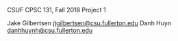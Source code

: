 CSUF CPSC 131, Fall 2018
Project 1


Jake Gilbertsen jtgilbertsen@csu.fullerton.edu
Danh Huyn danhhuynh@csu.fullerton.edu
